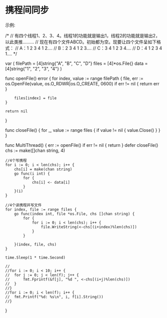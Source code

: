 # 携程间同步

示例:

/*
// 有四个线程1、2、3、4。线程1的功能就是输出1，线程2的功能就是输出2，以此类推.........
// 现在有四个文件ABCD。初始都为空。现要让四个文件呈如下格式：
// A：1 2 3 4 1 2....
// B：2 3 4 1 2 3....
// C：3 4 1 2 3 4....
// D：4 1 2 3 4 1....
*/

var (
	filePath = [4]string{"A", "B", "C", "D"}
	files    = [4]*os.File{}
	data     = [4]string{"1", "2", "3", "4"}
)

func openFile() error {
	for index, value := range filePath {
		file, err := os.OpenFile(value, os.O_RDWR|os.O_CREATE, 0600)
		if err != nil {
			return err
		}

		files[index] = file
	}

	return nil
}

func closeFile() {
	for _, value := range files {
		if value != nil {
			value.Close()
		}
	}
}

func MultiThread() {
	err := openFile()
	if err != nil {
		return
	}
	defer closeFile()
	chs := make([]chan string, 4)

	//4个写携程
	for i := 0; i < len(chs); i++ {
		chs[i] = make(chan string)
		go func(i int) {
			for {
				chs[i] <- data[i]
			}
		}(i)
	}

	//4个读携程并写文件
	for index, file := range files {
		go func(index int, file *os.File, chs []chan string) {
			for {
				for i := 0; i < len(chs); i++ {
					file.WriteString(<-chs[(i+index)%len(chs)])
				}
			}

		}(index, file, chs)
	}

	time.Sleep(1 * time.Second)

	//
	//for i := 0; i < 10; i++ {
	//	for j := 0; j < len(f); j++ {
	//		fmt.Fprintf(&f[j], "%d ", <-chs[(i+j)%len(chs)])
	//	}
	//}
	//for i := 0; i < len(f); i++ {
	//	fmt.Printf("%d: %s\n", i, f[i].String())
	//}
}
